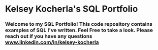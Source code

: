 # Kelsey Kocherla's SQL Portfolio
### Welcome to my SQL Portfolio! This code repository contains examples of SQL I've written. Feel Free to take a look. Please reach out if you have any questions www.linkedin.com/in/kelsey-kocherla
